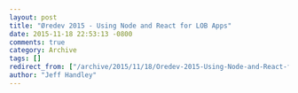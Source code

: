 ```yaml
---
layout: post
title: "Øredev 2015 - Using Node and React for LOB Apps"
date: 2015-11-18 22:53:13 -0800
comments: true
category: Archive
tags: []
redirect_from: ["/archive/2015/11/18/Oredev-2015-Using-Node-and-React-for-LOB-Apps.aspx/", "/archive/2015/11/18/oredev-2015-using-node-and-react-for-lob-apps.aspx"]
author: "Jeff Handley"
---
```


